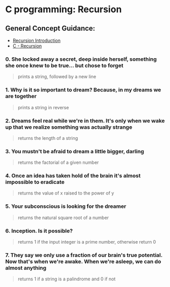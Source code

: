 # C programming: Recursion
## General Concept Guidance:
* [Recursion Introduction](https://docs.google.com/presentation/d/1YZJZnrPuu1BGicyO9CRUUiEYSR7iFuPTEHlEjNkr3Hc/edit#slide=id.p)
* [C - Recursion](https://www.tutorialspoint.com/cprogramming/c_recursion.htm)
### 0. She locked away a secret, deep inside herself, something she once knew to be true... but chose to forget 
> prints a string, followed by a new line
### 1. Why is it so important to dream? Because, in my dreams we are together
> prints a string in reverse
### 2. Dreams feel real while we're in them. It's only when we wake up that we realize something was actually strange 
> returns the length of a string
### 3. You mustn't be afraid to dream a little bigger, darling
> returns the factorial of a given number
### 4. Once an idea has taken hold of the brain it's almost impossible to eradicate 
> returns the value of x raised to the power of y
### 5. Your subconscious is looking for the dreamer
> returns the natural square root of a number
### 6. Inception. Is it possible?
> returns 1 if the input integer is a prime number, otherwise return 0
### 7. They say we only use a fraction of our brain's true potential. Now that's when we're awake. When we're asleep, we can do almost anything 
> returns 1 if a string is a palindrome and 0 if not